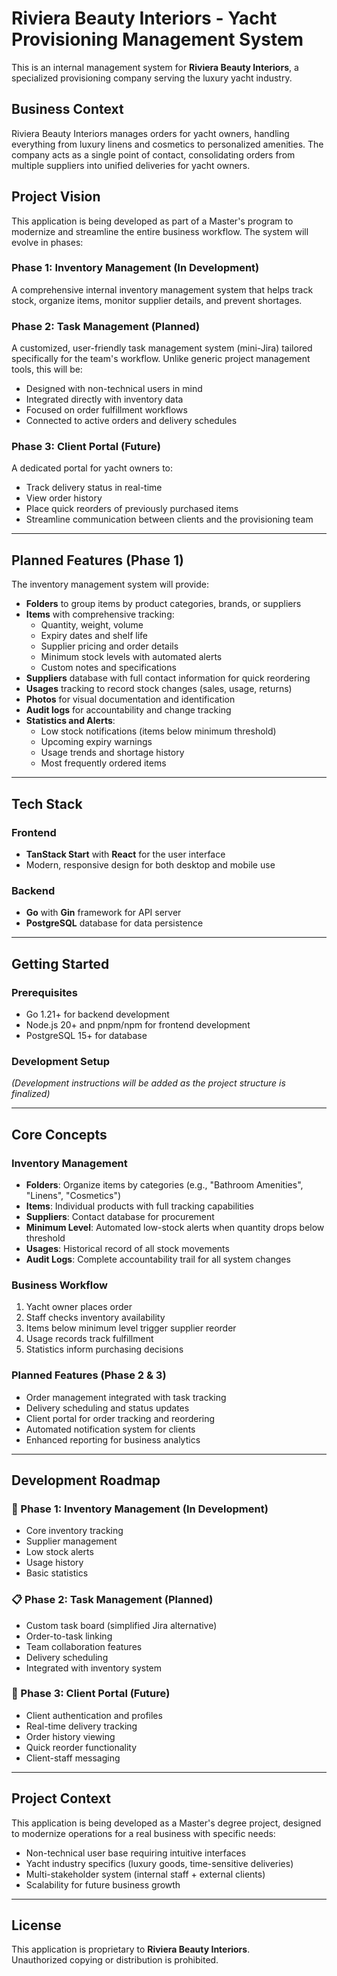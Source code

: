 # Riviera Beauty Interiors - Yacht Provisioning Management System

This is an internal management system for **Riviera Beauty Interiors**, a specialized provisioning company serving the luxury yacht industry.

## Business Context

Riviera Beauty Interiors manages orders for yacht owners, handling everything from luxury linens and cosmetics to personalized amenities. The company acts as a single point of contact, consolidating orders from multiple suppliers into unified deliveries for yacht owners.

## Project Vision

This application is being developed as part of a Master's program to modernize and streamline the entire business workflow. The system will evolve in phases:

### Phase 1: Inventory Management (In Development)

A comprehensive internal inventory management system that helps track stock, organize items, monitor supplier details, and prevent shortages.

### Phase 2: Task Management (Planned)

A customized, user-friendly task management system (mini-Jira) tailored specifically for the team's workflow. Unlike generic project management tools, this will be:

- Designed with non-technical users in mind
- Integrated directly with inventory data
- Focused on order fulfillment workflows
- Connected to active orders and delivery schedules

### Phase 3: Client Portal (Future)

A dedicated portal for yacht owners to:

- Track delivery status in real-time
- View order history
- Place quick reorders of previously purchased items
- Streamline communication between clients and the provisioning team

---

## Planned Features (Phase 1)

The inventory management system will provide:

- **Folders** to group items by product categories, brands, or suppliers
- **Items** with comprehensive tracking:
  - Quantity, weight, volume
  - Expiry dates and shelf life
  - Supplier pricing and order details
  - Minimum stock levels with automated alerts
  - Custom notes and specifications
- **Suppliers** database with full contact information for quick reordering
- **Usages** tracking to record stock changes (sales, usage, returns)
- **Photos** for visual documentation and identification
- **Audit logs** for accountability and change tracking
- **Statistics and Alerts**:
  - Low stock notifications (items below minimum threshold)
  - Upcoming expiry warnings
  - Usage trends and shortage history
  - Most frequently ordered items

---

## Tech Stack

### Frontend

- **TanStack Start** with **React** for the user interface
- Modern, responsive design for both desktop and mobile use

### Backend

- **Go** with **Gin** framework for API server
- **PostgreSQL** database for data persistence

---

## Getting Started

### Prerequisites

- Go 1.21+ for backend development
- Node.js 20+ and pnpm/npm for frontend development
- PostgreSQL 15+ for database

### Development Setup

_(Development instructions will be added as the project structure is finalized)_

---

## Core Concepts

### Inventory Management

- **Folders**: Organize items by categories (e.g., "Bathroom Amenities", "Linens", "Cosmetics")
- **Items**: Individual products with full tracking capabilities
- **Suppliers**: Contact database for procurement
- **Minimum Level**: Automated low-stock alerts when quantity drops below threshold
- **Usages**: Historical record of all stock movements
- **Audit Logs**: Complete accountability trail for all system changes

### Business Workflow

1. Yacht owner places order
2. Staff checks inventory availability
3. Items below minimum level trigger supplier reorder
4. Usage records track fulfillment
5. Statistics inform purchasing decisions

### Planned Features (Phase 2 & 3)

- Order management integrated with task tracking
- Delivery scheduling and status updates
- Client portal for order tracking and reordering
- Automated notification system for clients
- Enhanced reporting for business analytics

---

## Development Roadmap

### 🔄 Phase 1: Inventory Management (In Development)

- Core inventory tracking
- Supplier management
- Low stock alerts
- Usage history
- Basic statistics

### 📋 Phase 2: Task Management (Planned)

- Custom task board (simplified Jira alternative)
- Order-to-task linking
- Team collaboration features
- Delivery scheduling
- Integrated with inventory system

### 🚀 Phase 3: Client Portal (Future)

- Client authentication and profiles
- Real-time delivery tracking
- Order history viewing
- Quick reorder functionality
- Client-staff messaging

---

## Project Context

This application is being developed as a Master's degree project, designed to modernize operations for a real business with specific needs:

- Non-technical user base requiring intuitive interfaces
- Yacht industry specifics (luxury goods, time-sensitive deliveries)
- Multi-stakeholder system (internal staff + external clients)
- Scalability for future business growth

---

## License

This application is proprietary to **Riviera Beauty Interiors**.  
Unauthorized copying or distribution is prohibited.
